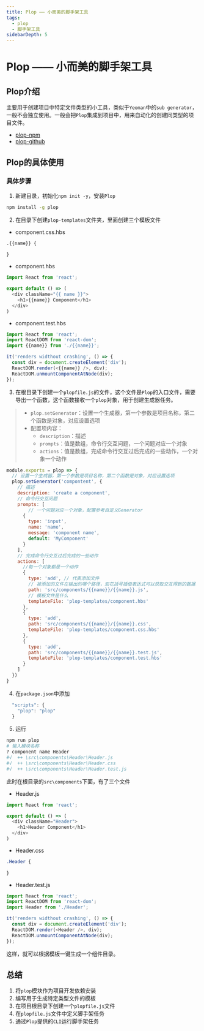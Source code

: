 ```yaml
---
title: Plop —— 小而美的脚手架工具
tags: 
  - plop
  - 脚手架工具
sidebarDepth: 5
---
```

# Plop —— 小而美的脚手架工具

## Plop介绍

主要用于创建项目中特定文件类型的小工具，类似于`Yeoman`中的`sub generator`，一般不会独立使用。一般会把`Plop`集成到项目中，用来自动化的创建同类型的项目文件。

- [plop-npm](https://www.npmjs.com/package/plop)
- [plop-github](https://github.com/plopjs/plop)
## Plop的具体使用
### 具体步骤
1. 新建目录，初始化`npm init -y`，安装`Plop`

```bash
npm install -g plop
```

2. 在目录下创建`plop-templates`文件夹，里面创建三个模板文件

- component.css.hbs

```css
.{{name}} {
  
}
```
- component.hbs

```js
import React from 'react';

export default () => (
  <div className="{{ name }}">
    <h1>{{name}} Component</h1>
  </div>
)
```

- component.test.hbs
```js
import React from 'react';
import ReactDOM from 'react-dom';
import {{name}} from './{{name}}';

it('renders widthout crashing', () => {
  const div = document.createElement('div');
  ReactDOM.render(<{{name}} />, div);
  ReactDOM.unmountComponentAtNode(div);
});
```

3. 在根目录下创建一个`plopfile.js`的文件，这个文件是`Plop`的入口文件，需要导出一个函数，这个函数接收一个`plop`对象，用于创建生成器任务。

> - `plop.setGenerator`：设置一个生成器，第一个参数是项目名称，第二个函数是对象，对应设置选项
> - 配置项内容：
>	 + `description`：描述
>    + `prompts`：值是数组，命令行交互问题，一个问题对应一个对象
>    + `actions`：值是数组，完成命令行交互过后完成的一些动作，一个对象一个动作
```js
module.exports = plop => {
  // 设置一个生成器，第一个参数是项目名称，第二个函数是对象，对应设置选项
  plop.setGenerator('compontent', {
    // 描述
    description: 'create a component',
    // 命令行交互问题
    prompts: [
        // 一个问题对应一个对象，配置参考自定义Generator
      {
        type: 'input',
        name: 'name',
        message: 'component name',
        default: 'MyComponent'
      }
    ],
    // 完成命令行交互过后完成的一些动作
    actions: [
      //每一个对象都是一个动作
      {
        type: 'add', // 代表添加文件
        // 被添加的文件在输出的哪个路径，双花括号插值表达式可以获取交互得到的数据
        path: 'src/components/{{name}}/{{name}}.js',
        // 模板文件是什么
        templateFile: 'plop-templates/component.hbs'
      },
      {
        type: 'add',
        path: 'src/components/{{name}}/{{name}}.css',
        templateFile: 'plop-templates/component.css.hbs'
      },
      {
        type: 'add',
        path: 'src/components/{{name}}/{{name}}.test.js',
        templateFile: 'plop-templates/component.test.hbs'
      }
    ]
  })
}
```
4. 在`package.json`中添加
```js
  "scripts": {
    "plop": "plop"
  }
```

5. 运行
```bash
npm run plop
# 输入模块名称
? component name Header
#√  ++ \src\components\Header\Header.js
#√  ++ \src\components\Header\Header.css
#√  ++ \src\components\Header\Header.test.js
```
此时在根目录的`src\components`下面，有了三个文件

- Header.js

```js
import React from 'react';

export default () => (
  <div className="Header">
    <h1>Header Component</h1>
  </div>
)
```
- Header.css

```css
.Header {
  
}
```

- Header.test.js

```js
import React from 'react';
import ReactDOM from 'react-dom';
import Header from './Header';

it('renders widthout crashing', () => {
  const div = document.createElement('div');
  ReactDOM.render(<Header />, div);
  ReactDOM.unmountComponentAtNode(div);
});
```

这样，就可以根据模板一键生成一个组件目录。

## 总结
1. 将`plop`模块作为项目开发依赖安装 
2. 编写用于生成特定类型文件的模板
3. 在项目根目录下创建一个`plopfile.js`文件
4. 在`plopfile.js`文件中定义脚手架任务
5. 通过`Plop`提供的`CLI`运行脚手架任务

<Vssue :options="{ locale: 'zh' }"/>